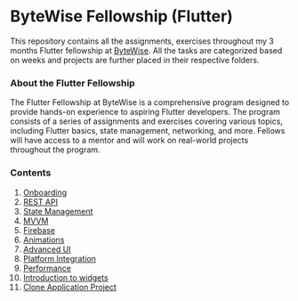 # ByteWise Fellowship (Flutter)

This repository contains all the assignments, exercises throughout my 3 months Flutter fellowship at [ByteWise](https://github.com/bytewiseltd). All the tasks are categorized based on weeks and projects are further placed in their respective folders.

### About the Flutter Fellowship

The Flutter Fellowship at ByteWise is a comprehensive program designed to provide hands-on experience to aspiring Flutter developers. The program consists of a series of assignments and exercises covering various topics, including Flutter basics, state management, networking, and more. Fellows will have access to a mentor and will work on real-world projects throughout the program.

### Contents

1. [Onboarding](./Week-01/README.md)
2. [REST API](./Week-02/README.md#rest-api)
3. [State Management](./Week-02/README.md#state-management)
4. [MVVM](./Week-02/README.md#mvvm)
5. [Firebase](./Week-03/README.md)
6. [Animations](./Week-04-05-06-07/animations/README.md)
7. [Advanced UI](./Week-04-05-06-07/advanced_ui/README.md)
8. [Platform Integration](./Week-04-05-06-07/platform_integration.md)
9. [Performance](./Week-04-05-06-07/performance.md)
10. [Introduction to widgets](./Week-04-05-06-07/introduction_to_widgets/README.md)
11. [Clone Application Project](./Week-09-10-11-12/README.md)
